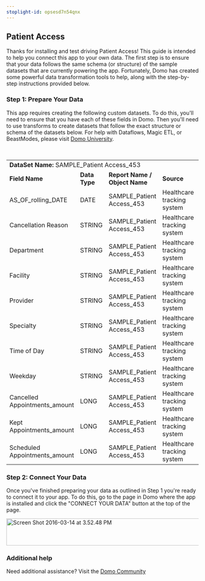 ```yaml
---
stoplight-id: opsesd7n54qnx
---
```


<div class="col-md-12 content-panel">
                <h2>Patient Access</h2>
                <p></p><p>Thanks for installing and test driving <span id="title">Patient Access</span>! This guide is intended to help you connect this app to your own data. The first step is to ensure that your data follows the same schema (or structure) of the sample datasets that are currently powering the app. Fortunately, Domo has created some powerful data transformation tools to help, along with the step-by-step instructions provided below.</p><div class="doc-row" id="Step%201:%20Identify%20Required%20Data%20Fields"><h3 class="doc-row-title">Step 1: Prepare Your Data</h3><div class="small-pad-bottom"><p>This app requires creating the following custom datasets. To do this, you'll need to ensure that you have each of these fields in Domo. Then you'll need to use transforms to create datasets that follow the exact structure or schema of the datasets below. For help with Dataflows, Magic ETL, or BeastModes, please visit <a href="https://university.domo.com/" target="_blank">Domo University</a>.</p></div>
                <br>
                <div id="custom-data-container"><table id="SAMPLE_Patient-Access_453"><tbody><tr><td colspan="6"><strong>DataSet Name:</strong> <span class="value">SAMPLE_Patient Access_453</span></td></tr><!--tr>    <td colspan="6"></td></tr--><tr><td><strong>Field Name</strong></td><td><strong>Data Type</strong></td><td><strong>Report Name / Object Name</strong></td><td><strong>Source </strong></td><td colspan="2"><strong>Description of Field</strong></td></tr><tr><td>AS_OF_rolling_DATE</td><td>DATE</td><td>SAMPLE_Patient Access_453</td><td>Healthcare tracking system</td><td colspan="2">Date of tracked metrics</td></tr><tr><td>Cancellation Reason</td><td>STRING</td><td>SAMPLE_Patient Access_453</td><td>Healthcare tracking system</td><td colspan="2">Cancellation reason</td></tr><tr><td>Department</td><td>STRING</td><td>SAMPLE_Patient Access_453</td><td>Healthcare tracking system</td><td colspan="2">Department name</td></tr><tr><td>Facility</td><td>STRING</td><td>SAMPLE_Patient Access_453</td><td>Healthcare tracking system</td><td colspan="2">Facility location</td></tr><tr><td>Provider</td><td>STRING</td><td>SAMPLE_Patient Access_453</td><td>Healthcare tracking system</td><td colspan="2">Provider name</td></tr><tr><td>Specialty</td><td>STRING</td><td>SAMPLE_Patient Access_453</td><td>Healthcare tracking system</td><td colspan="2">Specialty</td></tr><tr><td>Time of Day</td><td>STRING</td><td>SAMPLE_Patient Access_453</td><td>Healthcare tracking system</td><td colspan="2">Time of day</td></tr><tr><td>Weekday</td><td>STRING</td><td>SAMPLE_Patient Access_453</td><td>Healthcare tracking system</td><td colspan="2">Weekday</td></tr><tr><td>Cancelled Appointments_amount</td><td>LONG</td><td>SAMPLE_Patient Access_453</td><td>Healthcare tracking system</td><td colspan="2">Number of cancelled appointments</td></tr><tr><td>Kept Appointments_amount</td><td>LONG</td><td>SAMPLE_Patient Access_453</td><td>Healthcare tracking system</td><td colspan="2">Amount of kept appointments</td></tr><tr><td>Scheduled Appointments_amount</td><td>LONG</td><td>SAMPLE_Patient Access_453</td><td>Healthcare tracking system</td><td colspan="2">Amount of scheduled appointments</td></tr></tbody></table><div class="doc-row medium-pad-top">
                <h3 class="doc-row-title">Step 2: Connect Your Data</h3>
                <div class="small-pad-bottom">
                    <p>Once you've finished preparing your data as outlined in Step 1 you're ready to connect it to your app. To do this, go to the page in Domo where the app is installed and click the "CONNECT YOUR DATA" button at the top of the page.</p>
                    <p class="small-pad">
                    <img class="alignnone size-full wp-image-1207" src="https://s3.amazonaws.com/development.domo.com/wp-content/uploads/2016/03/14155707/Screen-Shot-2016-03-14-at-3.52.48-PM1.png" alt="Screen Shot 2016-03-14 at 3.52.48 PM" width="1158" height="71">
                    </p>
                    <div id="ooyalaplayer-IyYTc1MjE61NwLdtrxXvZuhH-dSGbWnR" class="ooyalaplayer"></div>
                    <script>
                        OO.ready(function() {
                            OO.Player.create("ooyalaplayer-IyYTc1MjE61NwLdtrxXvZuhH-dSGbWnR", "IyYTc1MjE61NwLdtrxXvZuhH-dSGbWnR", {
                                height: 380
                            });
                        });
                    </script>
                </div>
                <h3 class="doc-row-title">Additional help</h3>
                <div class="small-pad-bottom">
                    <p>Need additional assistance? Visit the <a href="https://dojo.domo.com">Domo Community</a></p>
                </div>
            </div></div></div><p></p>            </div>
